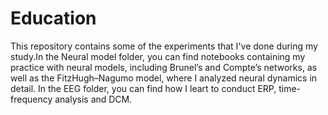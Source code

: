# Education
This repository contains some of the experiments that I've done during my study.In the Neural model folder, you can find notebooks containing my practice with neural models, including Brunel’s and Compte’s networks, as well as the FitzHugh–Nagumo model, where I analyzed neural dynamics in detail. In the EEG folder, you can find how I leart to conduct ERP, time-frequency analysis and DCM.
